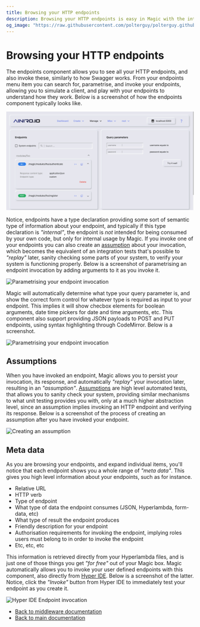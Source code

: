 ```yaml
---
title: Browsing your HTTP endpoints
description: Browsing your HTTP endpoints is easy in Magic with the integrated 'Swagger component' that comes with Magic out of the box. This component also allows you to invoke your endpoints, with any payload/arguments you wish, to see the result of your invocation immediately.
og_image: "https://raw.githubusercontent.com/polterguy/polterguy.github.io/master/images/og-endpoints.jpg"
---
```


# Browsing your HTTP endpoints

The endpoints component allows you to see all your HTTP endpoints, and also invoke these, similarly
to how Swagger works. From your endpoints menu item you can search for, parametrise, and invoke
your endpoints, allowing you to simulate a client, and play with your endpoints to understand how
they work. Below is a screenshot of how the endpoints component typically looks like.

![Endpoints](https://raw.githubusercontent.com/polterguy/polterguy.github.io/master/images/endpoints.jpg)

Notice, endpoints have a type declaration providing some sort of semantic type of information about
your endpoint, and typically if this type declaration is _"internal"_, the endpoint is _not_
intended for being consumed by your own code, but only for internal usage by Magic.
If you invoke one of your endpoints you can also create an [assumption](/documentation/magic/components/assumptions/)
about your invocation, which becomes the equivalent of an integration tests that's possible to _"replay"_
later, sanity checking some parts of your system, to verify your system is functioning properly.
Below is a screenshot of parametrising an endpoint invocation by adding arguments to it as
you invoke it.

![Parametrising your endpoint invocation](https://raw.githubusercontent.com/polterguy/polterguy.github.io/master/images/endpoint-parameter.jpg)

Magic will automatically determine what type your query parameter is, and show the correct form
control for whatever type is required as input to your endpoint. This implies it will show checbox
elements for boolean arguments, date time pickers for date and time arguments, etc. This component also
support providing JSON payloads to POST and PUT endpoints, using syntax highlighting through CodeMirror.
Below is a screenshot.

![Parametrising your endpoint invocation](https://raw.githubusercontent.com/polterguy/polterguy.github.io/master/images/endpoint-post.jpg)

## Assumptions

When you have invoked an endpoint, Magic allows you to persist your invocation, its response, and automatically
_"replay"_ your invocation later, resulting in an _"assumption"_.
[Assumptions](/documentation/magic/components/assumptions/) are high level automated tests, that allows you to
sanity check your system, providing similar mechanisms to what unit testing provides you with, only at
a much higher abstraction level, since an assumption implies invoking an HTTP endpoint and verifying
its response. Below is a screenshot of the process of creating an assumption after you have invoked your
endpoint.

![Creating an assumption](https://raw.githubusercontent.com/polterguy/polterguy.github.io/master/images/new-assumption.jpg)

## Meta data

As you are browsing your endpoints, and expand individual items, you'll notice that each endpoint shows you a
whole range of _"meta data"_. This gives you high level information about your endpoints, such as for instance.

* Relative URL
* HTTP verb
* Type of endpoint
* What type of data the endpoint consumes (JSON, Hyperlambda, form-data, etc)
* What type of result the endpoint produces
* Friendly description for your endpoint
* Authorisation requirements for invoking the endpoint, implying roles users must belong to in order to invoke the endpoint
* Etc, etc, etc

This information is retrieved directly from your Hyperlambda files, and is just one of those things
you get _"for free"_ out of your Magic box. Magic automatically allows you to invoke your user defined endpoints
with this component, also directly from [Hyper IDE](/documentation/magic/components/hyper-ide/). Below is a screenshot
of the latter. Notice, click the _"Invoke"_ button from Hyper IDE to immediately test your endpoint as you create it.

![Hyper IDE Endpoint invocation](https://raw.githubusercontent.com/polterguy/polterguy.github.io/master/images/hyper-ide-endpoints.jpg)

* [Back to middleware documentation](/documentation/magic/)
* [Back to main documentation](/documentation/)

